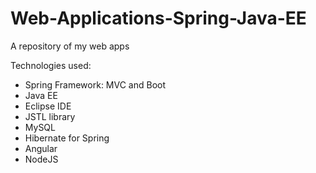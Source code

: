 # Web-Applications-Spring-Java-EE
A repository of my web apps

Technologies used:
* Spring Framework: MVC and Boot
* Java EE
* Eclipse IDE
* JSTL library
* MySQL
* Hibernate for Spring
* Angular
* NodeJS
